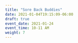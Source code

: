 ```yaml
---
title: "Sore Back Buddies"
date: 2021-01-04T19:15:09-06:00
draft: true
event_date: 2021-01-24
event_time: 10-11 AM
weight: 7
---
```


